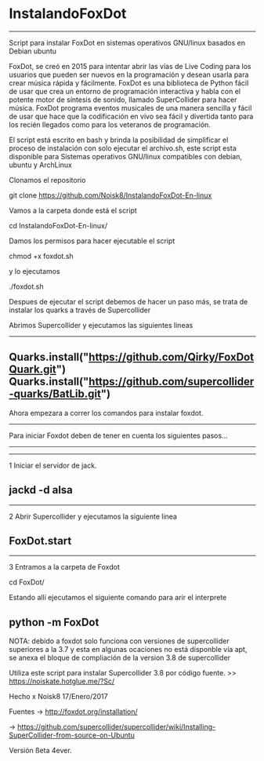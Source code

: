 # InstalandoFoxDot
____________________________________________________________________________________
Script para instalar FoxDot en sistemas operativos GNU/linux basados en Debian ubuntu

FoxDot, se creó en 2015 para intentar abrir las vías de Live Coding para los usuarios que pueden ser nuevos en la programación y desean usarla para crear música rápida y fácilmente. FoxDot es una biblioteca de Python fácil de usar que crea un entorno de programación interactiva y habla con el potente motor de síntesis de sonido, llamado SuperCollider para hacer música. FoxDot programa eventos musicales de una manera sencilla y fácil de usar que hace que la codificación en vivo sea fácil y divertida tanto para los recién llegados como para los veteranos de programación. 


El script está escrito en bash y brinda la posibilidad de simplificar el proceso de instalación con solo ejecutar el archivo.sh, este script esta disponible para Sistemas operativos GNU/linux compatibles con debian, ubuntu y ArchLinux


Clonamos el repositorio

git clone https://github.com/Noisk8/InstalandoFoxDot-En-linux

Vamos a la carpeta donde está el script

cd InstalandoFoxDot-En-linux/

Damos los permisos para hacer ejecutable el script

chmod +x foxdot.sh

y lo ejecutamos 

./foxdot.sh

Despues de ejecutar el script debemos de hacer un paso más, se trata de instalar los quarks a través de Supercollider

Abrimos Supercollider   y ejecutamos las siguientes lineas 

-------------------------------------------------------------------------------------------------------------------------
Quarks.install("https://github.com/Qirky/FoxDotQuark.git")
Quarks.install("https://github.com/supercollider-quarks/BatLib.git")
-------------------------------------------------------------------------------------------------------------------------

Ahora empezara a correr los comandos para instalar foxdot.

__________________________________________________________________________________________________________________________
  Para iniciar Foxdot deben de tener en cuenta los siguientes pasos...
 __________________________________________________________________________________________________________________________
 
 --------------------------------------------------------------------------------------------------------------------------
 1 Iniciar el servidor de jack.
 
 jackd -d alsa 
 ---------------------------------------------------------------------------------------------------------------------------
 
 ---------------------------------------------------------------------------------------------------------------------------
 2 Abrir Supercollider y ejecutamos la siguiente linea 
 
 FoxDot.start
 ---------------------------------------------------------------------------------------------------------------------------
 
 ---------------------------------------------------------------------------------------------------------------------------
 3 Entramos a la carpeta de Foxdot 
 
 cd FoxDot/
 
 Estando allí ejecutamos el siguiente comando para arir el interprete 
 
 python -m FoxDot
----------------------------------------------------------------------------------------------------------------------------


NOTA: debido a  foxdot solo funciona con versiones de supercollider superiores a la 3.7 y esta en algunas ocaciones no está disponble vía apt, se anexa el bloque de compliación de la version 3.8 de supercollider 

Utiliza este script para instalar Supercollider 3.8 por código fuente. >> https://noiskate.hotglue.me/?Sc/

Hecho x Noisk8 17/Enero/2017

Fuentes → http://foxdot.org/installation/

→ https://github.com/supercollider/supercollider/wiki/Installing-SuperCollider-from-source-on-Ubuntu
  






Versión ßeta 4ever.
